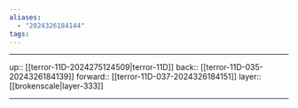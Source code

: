 ```yaml
---
aliases:
  - "2024326184144"
tags:
---
```




***

up:: [[terror-11D-2024275124509|terror-11D]]
back:: [[terror-11D-035-2024326184139]]
forward:: [[terror-11D-037-2024326184151]]
layer:: [[brokenscale|layer-333]]

***
